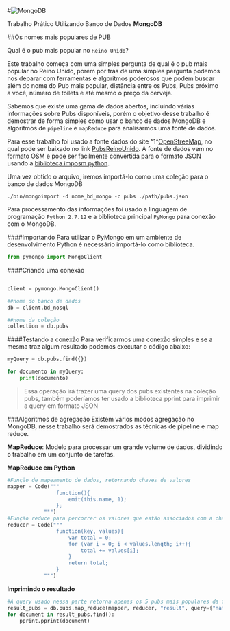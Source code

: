 #![MongoDB](https://webassets.mongodb.com/_com_assets/cms/MongoDB-Logo-5c3a7405a85675366beb3a5ec4c032348c390b3f142f5e6dddf1d78e2df5cb5c.png  "MongoDB")

Trabalho Prático Utilizando Banco de Dados **MongoDB**

##Os nomes mais populares de PUB

Qual é o pub mais popular no `Reino Unido`?

Este trabalho começa com uma simples pergunta de qual é o pub mais popular no Reino Unido, porém por trás de uma simples pergunta podemos nos deparar com ferramentas e algoritmos poderosos que podem buscar além do nome do Pub mais popular, distância entre os Pubs, Pubs próximo a você, número de toilets e até mesmo o preço da cerveja.

Sabemos que existe uma gama de dados abertos, incluindo várias informações sobre Pubs disponíveis, porém o objetivo desse trabalho é demostrar de forma simples como usar o banco de dados MongoDB e algoritmos de `pipeline` e `mapReduce` para analisarmos uma fonte de dados.

Para esse trabalho foi usado a fonte dados do site ^1^[OpenStreeMap](http://www.openstreetmap.org), no qual pode ser baixado no link [PubsReinoUnido](http://www.overpass-api.de/api/xapi?*[amenity=pub][bbox=-10.5,49.78,1.78,59]). A fonte de dados vem no formato OSM e pode ser facilmente convertida para o formato JSON usando a [biblioteca imposm python](https://imposm.org/).

Uma vez obtido o arquivo, iremos importá-lo como uma coleção para o banco de dados MongoDB

	./bin/mongoimport -d nome_bd_mongo -c pubs ./path/pubs.json

Para processamento das informações foi usado a linguagem de programação `Python 2.7.12` e a biblioteca principal `PyMongo` para conexão com o MongoDB.

####Importando
Para utilizar o PyMongo em um ambiente de desenvolvimento Python é necessário importá-lo como biblioteca.

```python
from pymongo import MongoClient
```
####Criando uma conexão
```python

client = pymongo.MongoClient()

##nome do banco de dados
db = client.bd_nosql 

##nome da coleção
collection = db.pubs
```

####Testando a conexão
Para verificarmos uma conexão simples e se a mesma traz algum resultado podemos executar o código abaixo:

```python
myQuery = db.pubs.find({})

for documento in myQuery:
	print(documento)
```
>Essa operação irá trazer uma query dos pubs existentes na coleção pubs, também poderíamos ter usado a biblioteca pprint para imprimir a query em formato JSON

###Algoritmos de agregação
Existem vários modos agregação no MongoDB, nesse trabalho será demostrados as técnicas de pipeline e map reduce.

**MapReduce**: Modelo para processar um grande volume de dados, dividindo o trabalho em um conjunto de tarefas.

**MapReduce em Python**
```python
#Função de mapeamento de dados, retornando chaves de valores
mapper = Code("""
				function(){
					emit(this.name, 1);
				};
			""")
#Função reduce para percorrer os valores que estão associados com a chave(mapper)
reducer = Code("""
				function(key, values){
					var total = 0;
					for (var i = 0; i < values.length; i++){
						total += values[i];
					}
					return total;
				}
			""")
```
**Imprimindo o resultado**
```python
#A query usado nessa parte retorna apenas os 5 pubs mais populares da fonte de dados utilizado
result_pubs = db.pubs.map_reduce(mapper, reducer, "result", query={"name": {"$lt":5}})
for document in result_pubs.find():
	pprint.pprint(document)
```

